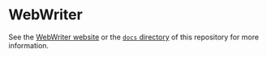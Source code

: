 # WebWriter

See the [WebWriter website](https://www.webwriter.app) or the [`docs` directory](docs/index.md) of this repository for more information.
